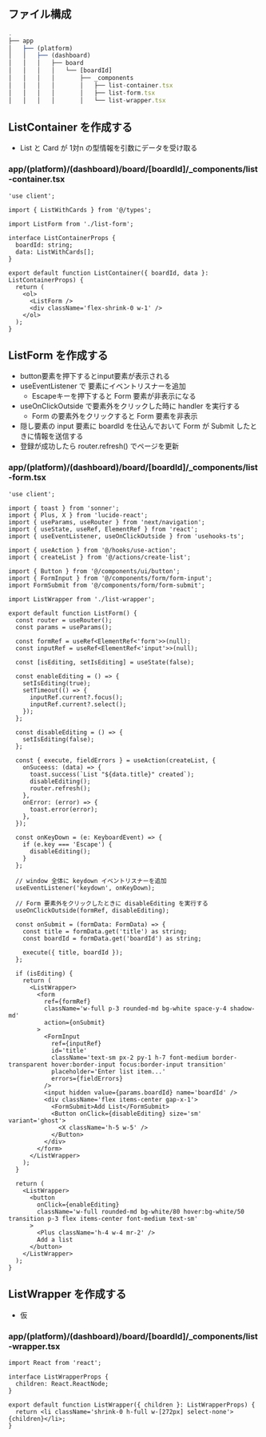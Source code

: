## ファイル構成

```ts
.
├── app
│   ├── (platform)
│   │   ├── (dashboard)
│   │   │   ├── board
│   │   │   │   └── [boardId]
│   │   │   │       ├── _components
│   │   │   │       │   ├── list-container.tsx
│   │   │   │       │   ├── list-form.tsx
│   │   │   │       │   └── list-wrapper.tsx
```

## ListContainer を作成する

- List と Card が 1対n の型情報を引数にデータを受け取る

### app/(platform)/(dashboard)/board/\[boardId]/\_components/list-container.tsx

```tsx
'use client';

import { ListWithCards } from '@/types';

import ListForm from './list-form';

interface ListContainerProps {
  boardId: string;
  data: ListWithCards[];
}

export default function ListContainer({ boardId, data }: ListContainerProps) {
  return (
    <ol>
      <ListForm />
      <div className='flex-shrink-0 w-1' />
    </ol>
  );
}
```

## ListForm を作成する

- button要素を押下するとinput要素が表示される
- useEventListener で 要素にイベントリスナーを追加 
	- Escapeキーを押下すると Form 要素が非表示になる
- useOnClickOutside で要素外をクリックした時に handler を実行する
	- Form の要素外をクリックすると Form 要素を非表示
- 隠し要素の input 要素に boardId を仕込んでおいて Form が Submit したときに情報を送信する
- 登録が成功したら router.refresh() でページを更新

### app/(platform)/(dashboard)/board/\[boardId]/\_components/list-form.tsx

```tsx
'use client';

import { toast } from 'sonner';
import { Plus, X } from 'lucide-react';
import { useParams, useRouter } from 'next/navigation';
import { useState, useRef, ElementRef } from 'react';
import { useEventListener, useOnClickOutside } from 'usehooks-ts';

import { useAction } from '@/hooks/use-action';
import { createList } from '@/actions/create-list';

import { Button } from '@/components/ui/button';
import { FormInput } from '@/components/form/form-input';
import FormSubmit from '@/components/form/form-submit';

import ListWrapper from './list-wrapper';

export default function ListForm() {
  const router = useRouter();
  const params = useParams();

  const formRef = useRef<ElementRef<'form'>>(null);
  const inputRef = useRef<ElementRef<'input'>>(null);

  const [isEditing, setIsEditing] = useState(false);

  const enableEditing = () => {
    setIsEditing(true);
    setTimeout(() => {
      inputRef.current?.focus();
      inputRef.current?.select();
    });
  };

  const disableEditing = () => {
    setIsEditing(false);
  };

  const { execute, fieldErrors } = useAction(createList, {
    onSuceess: (data) => {
      toast.success(`List "${data.title}" created`);
      disableEditing();
      router.refresh();
    },
    onError: (error) => {
      toast.error(error);
    },
  });

  const onKeyDown = (e: KeyboardEvent) => {
    if (e.key === 'Escape') {
      disableEditing();
    }
  };

  // window 全体に keydown イベントリスナーを追加
  useEventListener('keydown', onKeyDown);

  // Form 要素外をクリックしたときに disableEditing を実行する
  useOnClickOutside(formRef, disableEditing);

  const onSubmit = (formData: FormData) => {
    const title = formData.get('title') as string;
    const boardId = formData.get('boardId') as string;

    execute({ title, boardId });
  };

  if (isEditing) {
    return (
      <ListWrapper>
        <form
          ref={formRef}
          className='w-full p-3 rounded-md bg-white space-y-4 shadow-md'
          action={onSubmit}
        >
          <FormInput
            ref={inputRef}
            id='title'
            className='text-sm px-2 py-1 h-7 font-medium border-transparent hover:border-input focus:border-input transition'
            placeholder='Enter list item...'
            errors={fieldErrors}
          />
          <input hidden value={params.boardId} name='boardId' />
          <div className='flex items-center gap-x-1'>
            <FormSubmit>Add List</FormSubmit>
            <Button onClick={disableEditing} size='sm' variant='ghost'>
              <X className='h-5 w-5' />
            </Button>
          </div>
        </form>
      </ListWrapper>
    );
  }

  return (
    <ListWrapper>
      <button
        onClick={enableEditing}
        className='w-full rounded-md bg-white/80 hover:bg-white/50 transition p-3 flex items-center font-medium text-sm'
      >
        <Plus className='h-4 w-4 mr-2' />
        Add a list
      </button>
    </ListWrapper>
  );
}
```

## ListWrapper を作成する

- 仮

### app/(platform)/(dashboard)/board/\[boardId]/\_components/list-wrapper.tsx

```tsx
import React from 'react';

interface ListWrapperProps {
  children: React.ReactNode;
}

export default function ListWrapper({ children }: ListWrapperProps) {
  return <li className='shrink-0 h-full w-[272px] select-none'>{children}</li>;
}
```